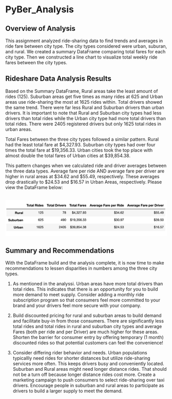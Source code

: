 # PyBer_Analysis

## Overview of Analysis
This assignment analyzed ride-sharing data to find trends and averages in ride fare between city type. The city types considered were urban, suburan, and rural. We created a summary DataFrame comparing total fares for each city type. Then we constructed a line chart to visualize total weekly ride fares between the city types. 

## Rideshare Data Analysis Results
Based on the Summary DataFrame, Rural areas take the least amount of rides (125). Suburban areas get five times as many rides at 625 and Urban areas use ride-sharing the most at 1625 rides within. Total drivers showed the same trend. There were far less Rural and Suburban drivers than urban drivers. It is important to note that Rural and Suburban city types had less drivers than total rides while the Urban city type had more total drivers than total rides. There were 2405 registered drivers but only 1625 total rides in urban areas. <br/>

Total Fares between the three city types followed a similar pattern. Rural had the least total fare at $4,327.93. Suburban city types had over four times the total fare at $19,356.33. Urban cities took the top place with almost double the total fares of Urban cities at $39,854.38.<br/>

This pattern changes when we calculated ride and driver averages between the three data types. Average fare per ride AND average fare per driver are higher in rural areas at $34.62 and $55.49, respectively. These averages drop drastically to $24.53 and $16.57 in Urban Areas, respectively. Please view the DataFrame below:

<br/> ![summary_dataframe](summary_dataframe.png)

## Summary and Recommendations
With the DataFrame build and the analysis complete, it is now time to make recommendations to lessen disparities in numbers among the three city types. <br/>


1. As mentioned in the analyssi. Urban areas have more total drivers than total rides. This indicates that there is an opportunity for you to build more demand to meet supply. Consider adding a monthly ride subscription program so that consumers feel more committed to your brand and your drivers feel more secure with your company. <br/>

2. Build discounted pricing for rural and suburban areas to build demand and facilitate buy-in from those consumers. There are significantly less total rides and total rides in rural and suburban city types and average Fares (both per ride and per Driver) are much higher for these areas. Shorten the barrier for consumer entry by offering temporary (1 month) discounted rides so that potential customers can feel the convenience!

3. Consider differing rider behavior and needs. Urban populations typicallly need rides for shorter distances but utilize ride-sharing services more often. This keeps drivers busy and conveniently located. Suburban and Rural areas might need longer distance rides. That should not be a turn off because longer distance rides cost more. Create a marketing campaign to push consumers to select ride-sharing over taxi drivers. Encourage people in suburban and rural areas to participate as drivers to build a larger supply to meet the demand. <br/> 
